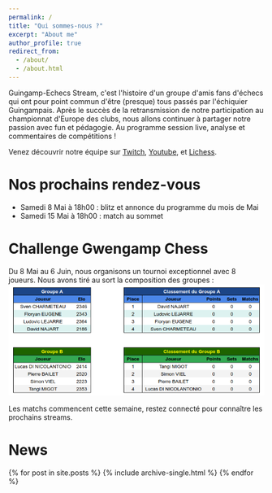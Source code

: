 ```yaml
---
permalink: /
title: "Qui sommes-nous ?"
excerpt: "About me"
author_profile: true
redirect_from: 
  - /about/
  - /about.html
---
```


Guingamp-Echecs Stream, c'est l'histoire d'un groupe d'amis fans d'échecs qui ont pour point commun d'être (presque) tous passés par l'échiquier Guingampais. Après le succès de la retransmission de notre participation au championnat d'Europe des clubs, nous allons continuer à partager notre passion avec fun et pédagogie. Au programme session live, analyse et commentaires de compétitions !

Venez découvrir notre équipe sur [Twitch](https://www.twitch.tv/gwengamp_chess), [Youtube](https://www.youtube.com/channel/UCDa-Z-OF7U1xfGy3s835AxQ), et [Lichess](https://lichess.org/@/guingamp-echecs).

Nos prochains rendez-vous
======
  * Samedi 8 Mai à 18h00 : blitz et annonce du programme du mois de Mai
  * Samedi 15 Mai à 18h00 : match au sommet

Challenge Gwengamp Chess
======

Du 8 Mai au 6 Juin, nous organisons un tournoi exceptionnel avec 8 joueurs.
Nous avons tiré au sort la composition des groupes :
![](../images/poules.png)

Les matchs commencent cette semaine, restez connecté pour connaître les prochains streams.

News
======
{% for post in site.posts %}
  {% include archive-single.html %}
{% endfor %}
